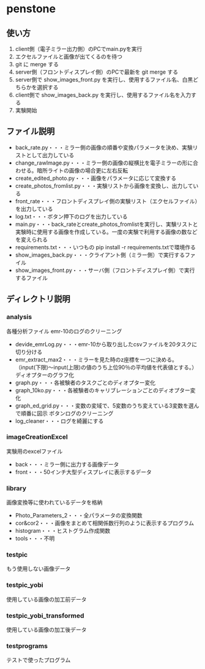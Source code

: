 # penstone
## 使い方
1. client側（電子ミラー出力側）のPCでmain.pyを実行
2. エクセルファイルと画像が出てくるのを待つ
3. git に merge する
4. server側（フロントディスプレイ側）のPCで最新を git merge する
5. server側で show_images_front.py を実行し、使用するファイル名、白黒どちらかを選択する
6. client側で show_images_back.py を実行し、使用するファイル名を入力する
7. 実験開始
## ファイル説明
- back_rate.py・・・ミラー側の画像の順番や変換パラメータを決め、実験リストとして出力している
- change_rawImage.py・・・ミラー側の画像の縦横比を電子ミラーの形に合わせる。暗所ライトの画像の場合更に左右反転
- create_edited_photo.py・・・画像をパラメータに応じて変換する
- create_photos_fromlist.py・・・実験リストから画像を変換し、出力している
- front_rate・・・フロントディスプレイ側の実験リスト（エクセルファイル）を出力している
- log.txt・・・ボタン押下のログを出力している
- main.py・・・back_rateとcreate_photos_fromlistを実行し、実験リストと実験時に使用する画像を作成している。一度の実験で利用する画像の数などを変えられる
- requirements.txt・・・いつもの pip install -r requirements.txtで環境作る
- show_images_back.py・・・クライアント側（ミラー側）で実行するファイル
- show_images_front.py・・・サーバ側（フロントディスプレイ側）で実行するファイル
## ディレクトリ説明
### analysis
各種分析ファイル
emr-10のログのクリーニング
- devide_emrLog.py・・・emr-10から取り出したcsvファイルを20タスクに切り分ける
- emr_extract_max2・・・ミラーを見た時のz座標を一つに決める。（input(下限)～input(上限)の値のうち上位90％の平均値を代表値とする。）
ディオプターのグラフ化
- graph.py・・・各被験者のタスクごとのディオプター変化
- graph_10ko.py・・・各被験者のキャリブレーションごとのディオプター変化
- graph_ed_grid.py・・・変数の変域で、5変数のうち変えている3変数を選んで順番に図示
ボタンログのクリーニング
- log_cleaner・・・ログを綺麗にする

### imageCreationExcel
実験用のexcelファイル
- back・・・ミラー側に出力する画像データ
- front・・・50インチ大型ディスプレイに表示するデータ
### library
画像変換等に使われているデータを格納
- Photo_Parameters_2・・・全パラメータの変換関数
- cor&cor2・・・画像をまとめて相関係数行列のように表示するプログラム
- histogram・・・ヒストグラム作成関数
- tools・・・不明
### testpic
もう使用しない画像データ
### testpic_yobi
使用している画像の加工前データ
### testpic_yobi_transformed
使用している画像の加工後データ
### testprograms
テストで使ったプログラム

